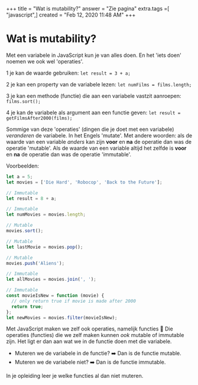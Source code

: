 +++
title = "Wat is mutability?"
answer = "Zie pagina"
extra.tags =[ "javascript",]
created = "Feb 12, 2020 11:48 AM"
+++
# Wat is mutability?


Met een variabele in JavaScript kun je van alles doen. En het 'iets doen' noemen we ook wel 'operaties'.

1 je kan de waarde gebruiken:
`let result = 3 + a;`

2 je kan een property van de variabele lezen:
`let numFilms = films.length;`

3 je kan een methode (functie) die aan een variabele vastzit aanroepen:
`films.sort();`

4 je kan de variabele als argument aan een functie geven:
`let result = getFilmsAfter2000(films);`

Sommige van deze 'operaties' (dingen die je doet met een variabele) *veranderen* de variabele. In het Engels 'mutate'. Met andere woorden: als de waarde van een variable *anders* kan zijn **voor** en **na** de operatie dan was de operatie 'mutable'. Als de waarde van een variable altijd het zelfde is **voor** en **na** de operatie dan was de operatie 'immutable'. 

Voorbeelden:

```jsx
let a = 5;
let movies = ['Die Hard', 'Robocop', 'Back to the Future'];

// Immutable
let result = 8 + a;

// Immutable
let numMovies = movies.length;

// Mutable
movies.sort();

// Mutable
let lastMovie = movies.pop();

// Mutable
movies.push('Aliens');

// Immutable
let allMovies = movies.join(', ');

// Immutable
const movieIsNew = function (movie) {
  // only return true if movie is made after 2000
  return true;
};
let newMovies = movies.filter(movieIsNew);
```

Met JavaScript maken we zelf ook operaties, namelijk functies 🎉
Die operaties (functies) die we zelf maken kunnen *ook* mutable of immutable zijn. Het ligt er dan aan wat we in de functie doen met die variabele.
* Muteren we de variabele in de functie?  ➡️ Dan is de functie mutable. 
* Muteren we de variabele niet? ➡️ Dan is de functie immutable.

In je opleiding leer je welke functies al dan niet muteren.
